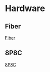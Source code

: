 # Hardware

## Fiber

[Fiber](../Network/Interface.md#fiber)

## 8P8C

[8P8C](../Network/Interface.md#pinout)
